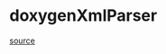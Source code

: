 # doxygenXmlParser

[source](github.com/OpenFOAM-jp/OpenFOAM-utilities-tutorials-jp/blob/master/v1906/miscellaneous/foamHelp/helpTypes/doxygenXmlParser/doxygenXmlParser.C/doxygenXmlParser.C)




